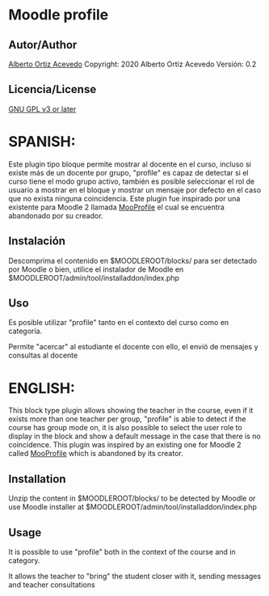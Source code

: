 # Moodle profile

## Autor/Author
[Alberto Ortiz Acevedo](aortizsm@gmail.com)
Copyright: 2020 Alberto Ortiz Acevedo
Versión: 0.2

## Licencia/License
[GNU GPL v3 or later](http://www.gnu.org/copyleft/gpl.html)

# SPANISH:
Este plugin tipo bloque permite mostrar al docente en el curso, incluso si existe 
más de un docente por grupo, "profile" es capaz de detectar si el curso tiene el
modo grupo activo, también es posible seleccionar el rol de usuario a mostrar en
el bloque y mostrar un mensaje por defecto en el caso que no exista ninguna
coincidencia. Este plugin fue inspirado por una existente para Moodle 2 llamada 
[MooProfile](https://moodle.org/plugins/block_mooprofile) el cual se encuentra
abandonado por su creador.

## Instalación
Descomprima el contenido en $MOODLEROOT/blocks/ para ser detectado por Moodle o 
bien, utilice el instalador de Moodle en $MOODLEROOT/admin/tool/installaddon/index.php

## Uso
Es posible utilizar "profile" tanto en el contexto del curso como en categoría.

Permite "acercar" al estudiante el docente con ello, el envió de mensajes y 
consultas al docente

##

# ENGLISH:
This block type plugin allows showing the teacher in the course, even if it exists
more than one teacher per group, "profile" is able to detect if the course has 
group mode on, it is also possible to select the user role to display in
the block and show a default message in the case that there is no coincidence. 
This plugin was inspired by an existing one for Moodle 2 called
[MooProfile](https://moodle.org/plugins/block_mooprofile) which is
abandoned by its creator.

## Installation
Unzip the content in $MOODLEROOT/blocks/ to be detected by Moodle or use Moodle 
installer at $MOODLEROOT/admin/tool/installaddon/index.php

## Usage
It is possible to use "profile" both in the context of the course and in category.

It allows the teacher to "bring" the student closer with it, sending messages and
teacher consultations